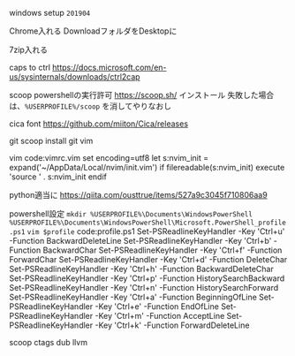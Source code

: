 windows setup
`201904`

Chrome入れる
	DownloadフォルダをDesktopに

7zip入れる

caps to ctrl
	https://docs.microsoft.com/en-us/sysinternals/downloads/ctrl2cap

scoop
	powershellの実行許可
	https://scoop.sh/ インストール
		失敗した場合は、`%USERPROFILE%/scoop` を消してやりなおし

cica font
	https://github.com/miiton/Cica/releases

git
	scoop install git vim

vim
code:vimrc.vim
 set encoding=utf8
 let s:nvim_init = expand('~/AppData/Local/nvim/init.vim')
 if filereadable(s:nvim_init)
     execute 'source ' . s:nvim_init
 endif

python適当に
	https://qiita.com/ousttrue/items/527a9c3045f710806aa9

powershell設定
	`mkdir %USERPROFILE%\Documents\WindowsPowerShell`
	`%USERPROFILE%\Documents\WindowsPowerShell\Microsoft.PowerShell_profile.ps1`
	`vim $profile`
code:profile.ps1
 Set-PSReadlineKeyHandler -Key 'Ctrl+u' -Function BackwardDeleteLine
 Set-PSReadlineKeyHandler -Key 'Ctrl+b' -Function BackwardChar
 Set-PSReadlineKeyHandler -Key 'Ctrl+f' -Function ForwardChar
 Set-PSReadlineKeyHandler -Key 'Ctrl+d' -Function DeleteChar
 Set-PSReadlineKeyHandler -Key 'Ctrl+h' -Function BackwardDeleteChar
 Set-PSReadlineKeyHandler -Key 'Ctrl+p' -Function HistorySearchBackward
 Set-PSReadlineKeyHandler -Key 'Ctrl+n' -Function HistorySearchForward
 Set-PSReadlineKeyHandler -Key 'Ctrl+a' -Function BeginningOfLine
 Set-PSReadlineKeyHandler -Key 'Ctrl+e' -Function EndOfLine
 Set-PSReadlineKeyHandler -Key 'Ctrl+m' -Function AcceptLine
 Set-PSReadlineKeyHandler -Key 'Ctrl+k' -Function ForwardDeleteLine

scoop
	ctags
	dub
	llvm
